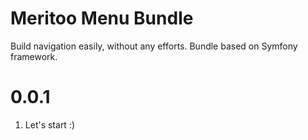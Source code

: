 # Meritoo Menu Bundle

Build navigation easily, without any efforts. Bundle based on Symfony framework.

# 0.0.1

1. Let's start :)
